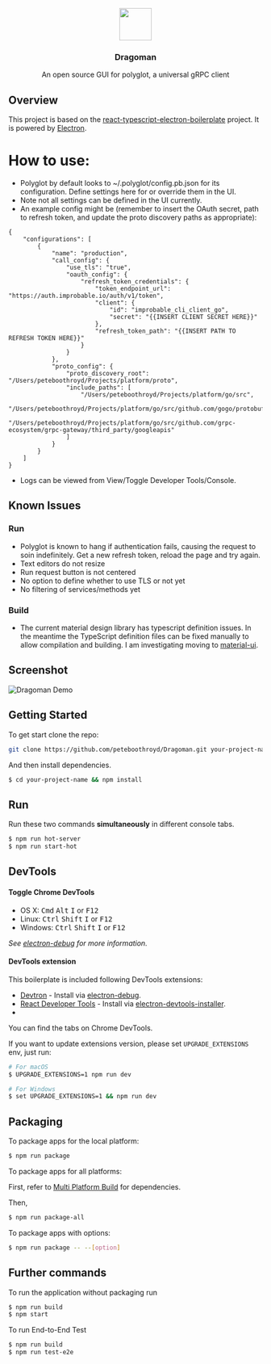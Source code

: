 <p align="center">
  <img src="https://raw.githubusercontent.com/peteboothroyd/Dragoman/master/resources/dragoman-logo.png" height="64">
  <h3 align="center">Dragoman</h3>
  <p align="center">An open source GUI for polyglot, a universal gRPC client<p>
</p>

## Overview
This project is based on the [react-typescript-electron-boilerplate](https://github.com/iRath96/electron-react-typescript-boilerplate) project. It is powered by [Electron](https://electron.atom.io/).

# How to use:
- Polyglot by default looks to ~/.polyglot/config.pb.json for its configuration. Define settings here for or override them in the UI.
- Note not all settings can be defined in the UI currently.
- An example config might be (remember to insert the OAuth secret, path to refresh token, and update the proto discovery paths as appropriate): 
```
{
	"configurations": [
		{
			"name": "production",
			"call_config": {
				"use_tls": "true",
				"oauth_config": {
					"refresh_token_credentials": {
						"token_endpoint_url": "https://auth.improbable.io/auth/v1/token",
						"client": {
							"id": "improbable_cli_client_go",
							"secret": "{{INSERT CLIENT SECRET HERE}}"
						},
						"refresh_token_path": "{{INSERT PATH TO REFRESH TOKEN HERE}}"
					}
				}
			},
			"proto_config": {
				"proto_discovery_root": "/Users/peteboothroyd/Projects/platform/proto",
				"include_paths": [
					"/Users/peteboothroyd/Projects/platform/go/src",
					"/Users/peteboothroyd/Projects/platform/go/src/github.com/gogo/protobuf/protobuf",
					"/Users/peteboothroyd/Projects/platform/go/src/github.com/grpc-ecosystem/grpc-gateway/third_party/googleapis"
				]
			}
		}
	]
}
```
- Logs can be viewed from View/Toggle Developer Tools/Console. 

## Known Issues
### Run
- Polyglot is known to hang if authentication fails, causing the request to soin indefinitely. Get a new refresh token, reload the page and try again.
- Text editors do not resize
- Run request button is not centered
- No option to define whether to use TLS or not yet
- No filtering of services/methods yet
### Build
- The current material design library has typescript definition issues. In the meantime the TypeScript definition files can be fixed manually to allow compilation and building. I am investigating moving to [material-ui](http://www.material-ui.com/#/).

## Screenshot
![Dragoman Demo](https://raw.githubusercontent.com/peteboothroyd/Dragoman/master/resources/dragoman-demo.gif)

## Getting Started
To get start clone the repo:
```bash
git clone https://github.com/peteboothroyd/Dragoman.git your-project-name
```
And then install dependencies.
```bash
$ cd your-project-name && npm install
```

## Run

Run these two commands __simultaneously__ in different console tabs.

```bash
$ npm run hot-server
$ npm run start-hot
```

## DevTools

#### Toggle Chrome DevTools

- OS X: <kbd>Cmd</kbd> <kbd>Alt</kbd> <kbd>I</kbd> or <kbd>F12</kbd>
- Linux: <kbd>Ctrl</kbd> <kbd>Shift</kbd> <kbd>I</kbd> or <kbd>F12</kbd>
- Windows: <kbd>Ctrl</kbd> <kbd>Shift</kbd> <kbd>I</kbd> or <kbd>F12</kbd>

*See [electron-debug](https://github.com/sindresorhus/electron-debug) for more information.*

#### DevTools extension

This boilerplate is included following DevTools extensions:

* [Devtron](https://github.com/electron/devtron) - Install via [electron-debug](https://github.com/sindresorhus/electron-debug).
* [React Developer Tools](https://github.com/facebook/react-devtools) - Install via [electron-devtools-installer](https://github.com/GPMDP/electron-devtools-installer).
* 
You can find the tabs on Chrome DevTools.

If you want to update extensions version, please set `UPGRADE_EXTENSIONS` env, just run:

```bash
# For macOS
$ UPGRADE_EXTENSIONS=1 npm run dev

# For Windows
$ set UPGRADE_EXTENSIONS=1 && npm run dev
```
## Packaging

To package apps for the local platform:

```bash
$ npm run package
```

To package apps for all platforms:

First, refer to [Multi Platform Build](https://github.com/electron-userland/electron-builder/wiki/Multi-Platform-Build) for dependencies.

Then,
```bash
$ npm run package-all
```

To package apps with options:

```bash
$ npm run package -- --[option]
```

## Further commands

To run the application without packaging run

```bash
$ npm run build
$ npm start
```

To run End-to-End Test

```bash
$ npm run build
$ npm run test-e2e
```
